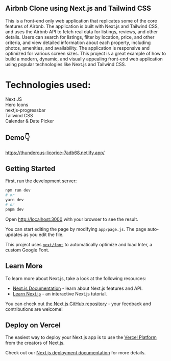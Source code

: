  ## Airbnb Clone using Next.js and Tailwind CSS
 
 This is a front-end only web application that replicates some of the core features of Airbnb. The application is built with Next.js and Tailwind CSS, and uses the Airbnb API to fetch real data for listings, reviews, and other details. Users can search for listings, filter by location, price, and other criteria, and view detailed information about each property, including photos, amenities, and availability. The application is responsive and optimized for various screen sizes. This project is a great example of how to build a modern, dynamic, and visually appealing front-end web application using popular technologies like Next.js and Tailwind CSS.
 
 <h1>Technologies used:</h1>
      Next JS<br/>
      Hero Icons<br/>
      nextjs-progressbar<br/>
      Tailwind CSS<br/>
      Calendar & Date Picker

## Demo👇
https://thunderous-licorice-7adb68.netlify.app/

 
## Getting Started

First, run the development server:

```bash
npm run dev
# or
yarn dev
# or
pnpm dev
```

Open [http://localhost:3000](http://localhost:3000) with your browser to see the result.

You can start editing the page by modifying `app/page.js`. The page auto-updates as you edit the file.

This project uses [`next/font`](https://nextjs.org/docs/basic-features/font-optimization) to automatically optimize and load Inter, a custom Google Font.

## Learn More

To learn more about Next.js, take a look at the following resources:

- [Next.js Documentation](https://nextjs.org/docs) - learn about Next.js features and API.
- [Learn Next.js](https://nextjs.org/learn) - an interactive Next.js tutorial.

You can check out [the Next.js GitHub repository](https://github.com/vercel/next.js/) - your feedback and contributions are welcome!

## Deploy on Vercel

The easiest way to deploy your Next.js app is to use the [Vercel Platform](https://vercel.com/new?utm_medium=default-template&filter=next.js&utm_source=create-next-app&utm_campaign=create-next-app-readme) from the creators of Next.js.

Check out our [Next.js deployment documentation](https://nextjs.org/docs/deployment) for more details.
